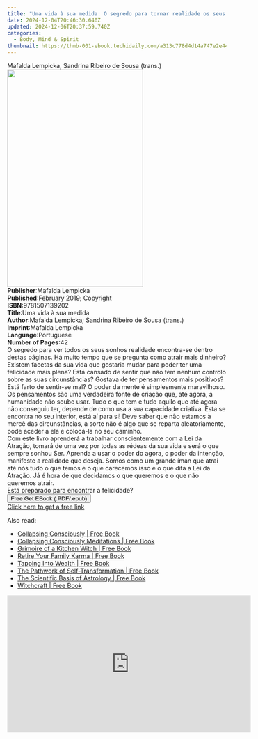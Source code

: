 ```yaml
---
title: "Uma vida à sua medida: O segredo para tornar realidade os seus sonhos com a Lei da Atração | Free Book"
date: 2024-12-04T20:46:30.640Z
updated: 2024-12-06T20:37:59.740Z
categories:
  - Body, Mind & Spirit
thumbnail: https://thmb-001-ebook.techidaily.com/a313c778d4d14a747e2e4450bf5fa1cfc16ca3bfa2b24d890b34a6eb54f4508c.jpg
---
```

<main id="book-container">
  <div class="flex flex-col">
    <div class="book-brief flex-1 py-6 px-4 sm:p-6 md:py-10 md:px-8">
      <!-- brief-->
      <div class="book-brief-main">
        Mafalda Lempicka, Sandrina Ribeiro de Sousa (trans.)
      </div>
    </div>
    <div
      class="book-meta-info flex-1 grid gap-4 col-start-1 col-end-3 row-start-1 sm:mb-6 sm:grid-cols-4 lg:gap-6 lg:col-start-2 lg:row-end-6 lg:row-span-6 lg:mb-0"
    >
      <div
        class="book-meta-info-left place-content-center mt-4 p-4 text-sm leading-6 col-start-2 col-span-2 dark:text-slate-400"
      >
        <img
          class="w-full h-500 object-cover rounded-lg sm:h-255 sm:col-span-2 lg:col-span-full"
          src="https://img-001-ebook.techidaily.com/ea2ccda4c39a60507cc4ef623539d9b7d543eabcafb5d7d968164be35a910e45.jpg"
          alt=""
          width="312"
          height="500"
        />
      </div>
      <div
        class="book-meta-info-right mt-2 col-start-1 row-start-2 col-span-3 self-center"
      >
        <!-- meta data  -->
        <div class="flex flex-col px-4 md:px-8">
          <div class="flex-1">
            <strong>Publisher</strong>:<span class="px-2"
              >Mafalda Lempicka</span
            >
          </div>
          <div class="flex-1">
            <strong>Published</strong>:<span class="px-2"
              >February 2019; Copyright</span
            >
          </div>
          <div class="flex-1">
            <strong>ISBN</strong>:<span class="px-2">9781507139202</span>
          </div>
          <div class="flex-1">
            <strong>Title</strong>:<span class="px-2"
              >Uma vida à sua medida</span
            >
          </div>
          <div class="flex-1">
            <strong>Author</strong>:<span class="px-2"
              >Mafalda Lempicka; Sandrina Ribeiro de Sousa (trans.)</span
            >
          </div>
          <div class="flex-1">
            <strong>Imprint</strong>:<span class="px-2">Mafalda Lempicka</span>
          </div>
          <div class="flex-1">
            <strong>Language</strong>:<span class="px-2">Portuguese</span>
          </div>
          <div class="flex-1">
            <strong>Number of Pages</strong>:<span class="px-2">42</span>
          </div>
        </div>
      </div>
    </div>
    <div class="book-description flex-1 py-6 px-4 sm:p-6 md:py-10 md:px-8">
      <div class="book-description-main">
        <div accordion-content="" id="description">
          O segredo para ver todos os seus sonhos realidade encontra-se dentro
          destas páginas. Há muito tempo que se pregunta como atrair mais
          dinheiro? Existem facetas da sua vida que gostaria mudar para poder
          ter uma felicidade mais plena? Está cansado de sentir que não tem
          nenhum controlo sobre as suas circunstâncias? Gostava de ter
          pensamentos mais positivos? Está farto de sentir-se mal? O poder da
          mente é simplesmente maravilhoso. Os pensamentos são uma verdadeira
          fonte de criação que, até agora, a humanidade não soube usar. Tudo o
          que tem e tudo aquilo que até agora não conseguiu ter, depende de como
          usa a sua capacidade criativa. Esta se encontra no seu interior, está
          aí para si! Deve saber que não estamos à mercê das circunstâncias, a
          sorte não é algo que se reparta aleatoriamente, pode aceder a ela e
          colocá-la no seu caminho.<br />Com este livro aprenderá a trabalhar
          conscientemente com a Lei da Atração, tomará de uma vez por todas as
          rédeas da sua vida e será o que sempre sonhou Ser. Aprenda a usar o
          poder do agora, o poder da intenção, manifeste a realidade que deseja.
          Somos como um grande íman que atrai até nós tudo o que temos e o que
          carecemos isso é o que dita a Lei da Atração. Já é hora de que
          decidamos o que queremos e o que não queremos atrair.<br />Está
          preparado para encontrar a felicidade?<br />
        </div>
        <div class="accordion-fader"></div>
      </div>
    </div>
    <div class="book-excerpts flex-1 py-6 px-4 sm:p-6 md:py-10 md:px-8"></div>
    <div
      class="book-about-author flex-1 py-6 px-4 sm:p-6 md:py-10 md:px-8"
    ></div>
    <div class="book-free-get flex-1 py-6 px-4 sm:p-6 md:py-10 md:px-8">
      <button
        id="btn-free-get"
        class="bg-blue-500 hover:bg-blue-700 text-white font-bold py-2 px-4 rounded"
      >
        Free Get EBook (.PDF/.epub)
      </button>
      <div id="countdown-display" class="px-2 text-lg mt-2"></div>
      <a
        id="free-link"
        class="hidden bg-blue-500 hover:bg-blue-700 text-white font-bold py-2 px-4 rounded"
        href="https://www.ebooks.com/en-us/book/95805887/uma-vida-sua-medida-o-segredo-para-tornar-realidade-os-seus-sonhos-com-a-lei-da-atra-o/mafalda-lempicka/"
        target="_blank"
        >Click here to get a free link</a
      >
    </div>
    <script>
      let countdownTime = 0;
      let countdownInterval = null;
      document
        .getElementById('btn-free-get')
        .addEventListener('click', startCountdown);
      function startCountdown() {
        countdownTime = new Date().getTime() + 60000 * 3;
        countdownInterval = setInterval(updateCountdown, 1000);
        document.getElementById('btn-free-get').disabled = true;
        document
          .getElementById('btn-free-get')
          .classList.add('bg-gray-500', 'cursor-not-allowed');
      }
      function updateCountdown() {
        let currentTime = new Date().getTime();
        let timeLeft = countdownTime - currentTime;
        let secondsLeft = Math.floor(timeLeft / 1000);
        document.getElementById('countdown-display').innerHTML =
          `Remaining time: ${secondsLeft} seconds.`;
        if (secondsLeft <= 0) {
          clearInterval(countdownInterval);
          document.getElementById('btn-free-get').classList.add('hidden');
          document.getElementById('free-link').classList.remove('hidden');
          document.getElementById('countdown-display').innerHTML = '';
        }
      }
    </script>
  </div>
</main>

<ins class="adsbygoogle"
      style="display:block"
      data-ad-client="ca-pub-7571918770474297"
      data-ad-slot="8358498916"
      data-ad-format="auto"
      data-full-width-responsive="true"></ins>
    

<span class="atpl-alsoreadstyle">Also read:</span>
<div><ul>
<li><a href="https://novels-ebooks.techidaily.com/1204895-9781583947135-collapsing-consciously/"><u>Collapsing Consciously | Free Book</u></a></li>
<li><a href="https://novels-ebooks.techidaily.com/1204896-9781583947586-collapsing-consciously-meditations/"><u>Collapsing Consciously Meditations | Free Book</u></a></li>
<li><a href="https://novels-ebooks.techidaily.com/1207455-9781780999579-grimoire-of-a-kitchen-witch/"><u>Grimoire of a Kitchen Witch | Free Book</u></a></li>
<li><a href="https://novels-ebooks.techidaily.com/1204670-9780892545797-retire-your-family-karma/"><u>Retire Your Family Karma | Free Book</u></a></li>
<li><a href="https://novels-ebooks.techidaily.com/1207181-9781101615669-tapping-into-wealth/"><u>Tapping Into Wealth | Free Book</u></a></li>
<li><a href="https://novels-ebooks.techidaily.com/1204923-9780307830470-the-pathwork-of-self-transformation/"><u>The Pathwork of Self-Transformation | Free Book</u></a></li>
<li><a href="https://novels-ebooks.techidaily.com/1207437-9781442222281-the-scientific-basis-of-astrology/"><u>The Scientific Basis of Astrology | Free Book</u></a></li>
<li><a href="https://novels-ebooks.techidaily.com/1204559-9781441236708-witchcraft/"><u>Witchcraft | Free Book</u></a></li>
</ul></div>

<!-- affiliate ads begin -->
<iframe width="560" height="315" src="https://www.youtube.com/embed/MPoakxUNf9o?si=S-ppSqzHzN9VrxC7" title="YouTube video player" frameborder="0" allow="accelerometer; autoplay; clipboard-write; encrypted-media; gyroscope; picture-in-picture; web-share" referrerpolicy="strict-origin-when-cross-origin" allowfullscreen></iframe>
<!-- affiliate ads end -->

